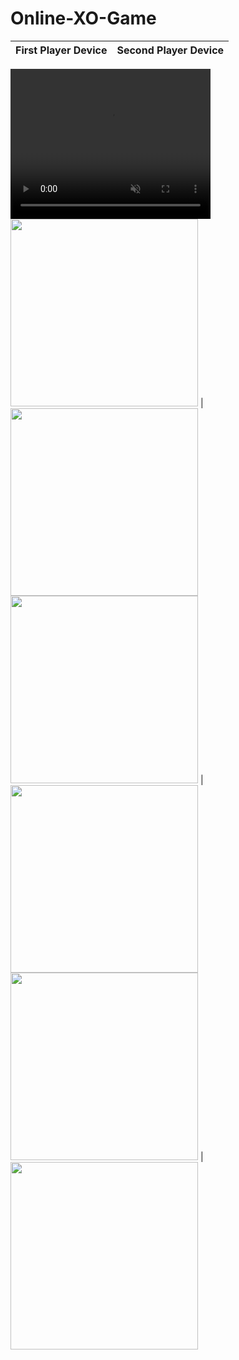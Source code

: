 # Online-XO-Game

First Player Device | Second Player Device
------------------------------------------------------- | -------------------------------------------------------
<video width="320" height="240" autoplay muted>
  <source src="Screenshots/X-O Game.mov" type="video/mp4">
</video>
<img src="Screenshots/ScreenShot 2.png"  width = "300"> | <img src="Screenshots/ScreenShot 7.png"  width = "300">
<img src="Screenshots/ScreenShot 4.png"  width = "300"> | <img src="Screenshots/ScreenShot 8.png"  width = "300">
<img src="Screenshots/ScreenShot 5.png"  width = "300"> | <img src="Screenshots/ScreenShot 6.png"  width = "300">
